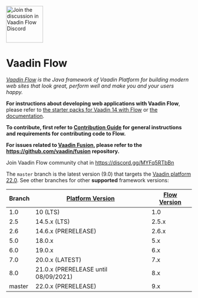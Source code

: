 <a target="_blank" href="https://discord.gg/MYFq5RTbBn"><img src="https://discord.com/assets/e4923594e694a21542a489471ecffa50.svg" width="100" alt="Join the discussion in Vaadin Flow Discord"></img></a>

Vaadin Flow
======
*[Vaadin Flow](https://vaadin.com/flow) is the Java framework of Vaadin Platform for building modern web sites that look great, perform well and make you and your users happy.*

**For instructions about developing web applications with Vaadin Flow**, please refer to [the starter packs for Vaadin 14 with Flow](https://vaadin.com/start) or [the documentation](https://vaadin.com/docs/flow/Overview.html).

**To contribute, first refer to [Contribution Guide](/CONTRIBUTING.md) for general instructions and requirements for contributing code to Flow.**

**For issues related to [Vaadin Fusion](https://vaadin.com/fusion), please refer to the https://github.com/vaadin/fusion repository.**

Join Vaadin Flow community chat in https://discord.gg/MYFq5RTbBn

The `master` branch is the latest version (9.0) that targets the [Vaadin platform 22.0](https://github.com/vaadin/platform). See other branches for other **supported** framework versions:

| Branch | [Platform Version](https://github.com/vaadin/platform/releases) | [Flow Version](https://github.com/vaadin/flow/releases) |
|--------|-----------------------------------------------------------------|---------------------------------------------------------|
|  1.0   |  10 (LTS)                                                       |  1.0                                                    |
|  2.5   |  14.5.x (LTS)                                                   |  2.5.x                                                  |
|  2.6   |  14.6.x (PRERELEASE)                                            |  2.6.x                                                  |
|  5.0   |  18.0.x                                                         |  5.x                                                    |
|  6.0   |  19.0.x                                                         |  6.x                                                    |
|  7.0   |  20.0.x (LATEST)                                                |  7.x                                                    |
|  8.0   |  21.0.x (PRERELEASE until 08/09/2021)                           |  8.x                                                    |
|  master|  22.0.x (PRERELEASE)                                            |  9.x                                                    |
